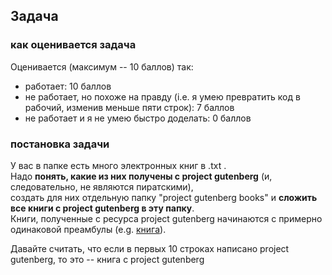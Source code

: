 ## Задача
### как оценивается задача

Оценивается (максимум -- 10 баллов) так: 
* работает: 10 баллов
* не работает, но похоже на правду (i.e. я умею превратить код в рабочий, изменив меньше пяти строк): 7 баллов
* не работает и я не умею быстро доделать: 0 баллов

### постановка задачи
У вас в папке есть много электронных книг в .txt .    
Надо **понять, какие из них получены с project gutenberg** (и, следовательно, не являются пиратскими),   
создать для них отдельную папку "project gutenberg books" и **сложить все книги с project gutenberg в эту папку**.  
Книги, полученные с ресурса project gutenberg начинаются с примерно одинаковой преамбулы
(e.g. [книга](https://www.gutenberg.org/files/63479/63479-0.txt)). 

Давайте считать, что если в первых 10 строках написано project gutenberg, то это -- книга с project gutenberg
